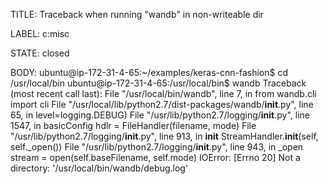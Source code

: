 TITLE:
Traceback when running "wandb" in non-writeable dir

LABEL:
c:misc

STATE:
closed

BODY:
ubuntu@ip-172-31-4-65:~/examples/keras-cnn-fashion$ cd /usr/local/bin
ubuntu@ip-172-31-4-65:/usr/local/bin$ wandb
Traceback (most recent call last):
  File "/usr/local/bin/wandb", line 7, in <module>
    from wandb.cli import cli
  File "/usr/local/lib/python2.7/dist-packages/wandb/__init__.py", line 65, in <module>
    level=logging.DEBUG)
  File "/usr/lib/python2.7/logging/__init__.py", line 1547, in basicConfig
    hdlr = FileHandler(filename, mode)
  File "/usr/lib/python2.7/logging/__init__.py", line 913, in __init__
    StreamHandler.__init__(self, self._open())
  File "/usr/lib/python2.7/logging/__init__.py", line 943, in _open
    stream = open(self.baseFilename, self.mode)
IOError: [Errno 20] Not a directory: '/usr/local/bin/wandb/debug.log'


